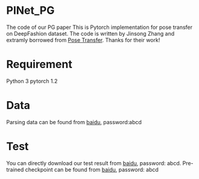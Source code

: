 # PINet_PG
The code of our PG paper 
This is Pytorch implementation for pose transfer on DeepFashion dataset. The code is written by Jinsong Zhang and extramly borrowed from [Pose Transfer](https://github.com/tengteng95/Pose-Transfer). Thanks for their work!

# Requirement
Python 3
pytorch 1.2

# Data

Parsing data can be found from [baidu](https://pan.baidu.com/s/1Ic8sIY-eYhGnIoZdDlhgxA), password:abcd

# Test
You can directly download our test result from [baidu](https://pan.baidu.com/s/15tcKgRV12NGByIrr4qoqDw), password: abcd.
Pre-trained checkpoint can be found from [baidu](https://pan.baidu.com/s/1Orvpt42lV-R2uzI-10q3_A), password: abcd

